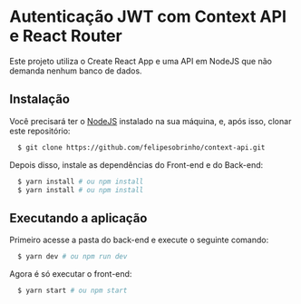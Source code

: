 # Autenticação JWT com Context API e React Router

Este projeto utiliza o Create React App e uma API em NodeJS que não demanda nenhum banco de dados.

## Instalação

Você precisará ter o [NodeJS](https://nodejs.org) instalado na sua máquina, e, após isso, clonar este repositório:

```sh
  $ git clone https://github.com/felipesobrinho/context-api.git
```

Depois disso, instale as dependências do Front-end e do Back-end:
```sh
  $ yarn install # ou npm install
  $ yarn install # ou npm install
```
## Executando a aplicação

Primeiro acesse a pasta do back-end e execute o seguinte comando:
```sh
  $ yarn dev # ou npm run dev
```

Agora é só executar o front-end:
```sh
  $ yarn start # ou npm start
```
